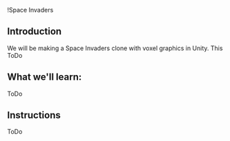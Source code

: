 !Space Invaders

## Introduction
We will be making a Space Invaders clone with voxel graphics in Unity. This
ToDo

## What we'll learn:
ToDo

## Instructions
ToDo
